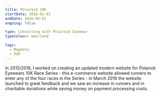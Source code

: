 ```yaml
---
title: Polaroid 10K
startDate: 2016-01-01
endDate: 2016-05-01
ongoing: false

type: Consulting with Polaroid Eyewear
typeColour: emerland

tags:
  - Magento
  - PHP
---
```

In 2015/2016, I worked on creating an updated modern website for Polaroid Eyewears 10K Race Series - this e-commerce website allowed runners to enter any of the four races in the Series - in March 2016 the website launched to great feedback and we saw an increase in runners and in charitable donations while saving money on payment processing costs.
